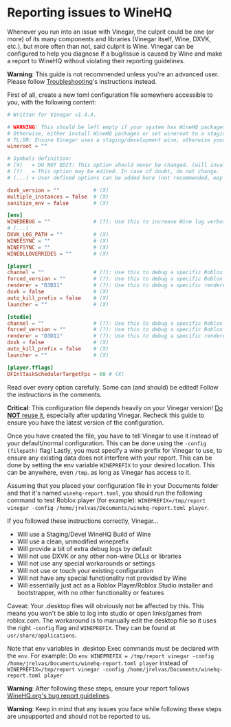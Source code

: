 # Reporting issues to WineHQ

Whenever you run into an issue with Vinegar, the culprit could be one (or more) of its many components and libraries (Vinegar itself, Wine, DXVK, etc.), but more often than not, said culprit is Wine.
Vinegar can be configured to help you diagnose if a bug/issue is caused by Wine and make a report to WineHQ without violating their reporting guidelines.

**Warning**: This guide is not recommended unless you're an advanced user. Please follow [Troubleshooting](./index.md)'s instructions instead.

First of all, create a new toml configuration file somewhere accessible to you, with the following content:
```toml
# Written for Vinegar v1.4.4.

# WARNING: This should be left empty if your system has WineHQ packages installed (https://wiki.winehq.org/Download).
# Otherwise, either install WineHQ packages or set wineroot to a staging/development wine's path.
# TL;DR: Ensure Vinegar uses a staging/development wine, otherwise your report is INVALID.
wineroot = "" 

# Symbols definition:
# (X)   = DO NOT EDIT: This option should never be changed. (will invalidate all reports) 
# (?)   = This option may be edited. In case of doubt, do not change.
# (...) = User defined options can be added here (not recommended, may invalidate your report)

dxvk_version = ""           # (X)
multiple_instances = false  # (X)
sanitize_env = false        # (X)

[env]
WINEDEBUG = ""              # (?): Use this to increase Wine log verbosity.
# (...)
DXVK_LOG_PATH = ""          # (X)
WINEESYNC = ""              # (X)
WINEFSYNC = ""              # (X)
WINEDLLOVERRIDES = ""       # (X)

[player]
channel = ""                # (?): Use this to debug a specific Roblox version.           
forced_version = ""         # (?): Use this to debug a specific Roblox version.       
renderer = "D3D11"          # (?): Use this to debug a specific renderer. (D3D11 will use Wine's built-in D3D opengl conversion.)
dxvk = false                # (X)
auto_kill_prefix = false    # (X)
launcher = ""               # (X)

[studio]
channel = ""                # (?): Use this to debug a specific Roblox version.           
forced_version = ""         # (?): Use this to debug a specific Roblox version.       
renderer = "D3D11"          # (?): Use this to debug a specific renderer. (D3D11 will use Wine's built-in D3D opengl conversion.)
dxvk = false                # (X)
auto_kill_prefix = false    # (X)
launcher = ""               # (X)

[player.fflags]
DFIntTaskSchedulerTargetFps = 60 # (X)
```
Read over every option carefully. Some can (and should) be edited! Follow the instructions in the comments.

**Critical**: This configuration file depends heavily on your Vinegar version! <u>Do **NOT** reuse it</u>, especially after updating Vinegar. Recheck this guide to ensure you have the latest version of the configuration.

Once you have created the file, you have to tell Vinegar to use it instead of your default/normal configuration. This can be done using the `-config (filepath)` flag!
Lastly, you must specify a wine prefix for Vinegar to use, to ensure any existing data does not interfere with your report. This can be done by setting the env variable `WINEPREFIX` to your desired location. This can be anywhere, even `/tmp`. as long as Vinegar has access to it.

Assuming that you placed your configuration file in your Documents folder and that it's named `winehq-report.toml`, you should run the following command to test Roblox player (for example): `WINEPREFIX=/tmp/report vinegar -config /home/jrelvas/Documents/winehq-report.toml player`.

If you followed these instructions correctly, Vinegar...
- Will use a Staging/Devel WineHQ Build of Wine
- Will use a clean, unmodified wineprefix
- Will provide a bit of extra debug logs by default
- Will not use DXVK or any other non-wine DLLs or libraries
- Will not use any special workarounds or settings
- Will not use or touch your existing configuration
- Will not have any special functionality not provided by Wine
- Will essentially just act as a Roblox Player/Roblox Studio installer and bootstrapper, with no other functionality or features

Caveat: Your .desktop files will obviously not be affected by this. This means you won't be able to log into studio or open links/games from roblox.com. The workaround is to manually edit the desktop file so it uses the right `-config` flag and `WINEPREFIX`. They can be found at `usr/share/applications`. 

Note that env variables in .desktop Exec commands must be declared with the `env`. For example: Do `env WINEPREFIX = /tmp/report vinegar -config /home/jrelvas/Documents/winehq-report.toml player` instead of `WINEPREFIX=/tmp/report vinegar -config /home/jrelvas/Documents/winehq-report.toml player`

**Warning**: After following these steps, ensure your report follows [WineHQ.org's bug report guidelines](https://wiki.winehq.org/Bugs).

**Warning**: Keep in mind that any issues you face while following these steps are unsupported and should not be reported to us.